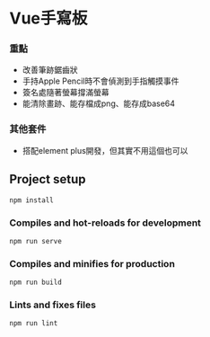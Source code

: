 # Vue手寫板

### 重點
- 改善筆跡鋸齒狀
- 手持Apple Pencil時不會偵測到手指觸摸事件
- 簽名處隨著螢幕撐滿螢幕
- 能清除畫跡、能存檔成png、能存成base64

### 其他套件
- 搭配element plus開發，但其實不用這個也可以

## Project setup
```
npm install
```

### Compiles and hot-reloads for development
```
npm run serve
```

### Compiles and minifies for production
```
npm run build
```

### Lints and fixes files
```
npm run lint
```


